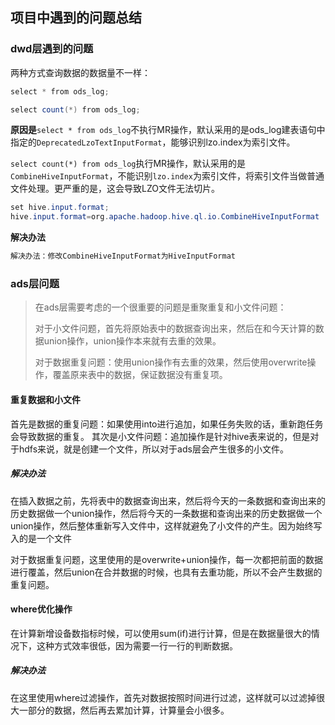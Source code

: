 ## 项目中遇到的问题总结

### dwd层遇到的问题

两种方式查询数据的数据量不一样：

~~~ java
select * from ods_log;

select count(*) from ods_log;
~~~

**原因是**`select * from ods_log`不执行MR操作，默认采用的是ods_log建表语句中指定的`DeprecatedLzoTextInputFormat`，能够识别lzo.index为索引文件。

`select count(*) from ods_log`执行MR操作，默认采用的是`CombineHiveInputFormat`，不能识别`lzo.index`为索引文件，将索引文件当做普通文件处理。更严重的是，这会导致LZO文件无法切片。

~~~ java
set hive.input.format;
hive.input.format=org.apache.hadoop.hive.ql.io.CombineHiveInputFormat
~~~

**解决办法**

~~~ java
解决办法：修改CombineHiveInputFormat为HiveInputFormat
~~~







### ads层问题

> 在ads层需要考虑的一个很重要的问题是重聚重复和小文件问题：
>
> 对于小文件问题，首先将原始表中的数据查询出来，然后在和今天计算的数据union操作，union操作本来就有去重的效果。
>
> 对于数据重复问题：使用union操作有去重的效果，然后使用overwrite操作，覆盖原来表中的数据，保证数据没有重复项。

#### 重复数据和小文件

首先是数据的重复问题：如果使用into进行追加，如果任务失败的话，重新跑任务会导致数据的重复。
其次是小文件问题：追加操作是针对hive表来说的，但是对于hdfs来说，就是创建一个文件，所以对于ads层会产生很多的小文件。

##### 解决办法

在插入数据之前，先将表中的数据查询出来，然后将今天的一条数据和查询出来的历史数据做一个union操作，然后将今天的一条数据和查询出来的历史数据做一个union操作，然后整体重新写入文件中，这样就避免了小文件的产生。因为始终写入的是一个文件

对于数据重复问题，这里使用的是overwrite+union操作，每一次都把前面的数据进行覆盖，然后union在合并数据的时候，也具有去重功能，所以不会产生数据的重复问题。

#### where优化操作

在计算新增设备数指标时候，可以使用sum(if)进行计算，但是在数据量很大的情况下，这种方式效率很低，因为需要一行一行的判断数据。

##### 解决办法

在这里使用where过滤操作，首先对数据按照时间进行过滤，这样就可以过滤掉很大一部分的数据，然后再去累加计算，计算量会小很多。




